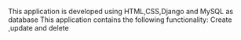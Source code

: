 This application is developed using HTML,CSS,Django and MySQL as database
This application contains the following functionality:
Create ,update and delete
